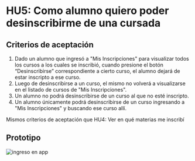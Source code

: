 # HU5: Como alumno quiero poder desinscribirme de una cursada

## Criterios de aceptación
1. Dado un alumno que ingresó a "Mis Inscripciones" para visualizar todos los cursos a los cuales se inscribió, cuando presione el botón “Desinscribirse” correspondiente a cierto curso, el alumno dejará de estar inscripto a ese curso.
2. Luego de desinscribirse a un curso, el mismo no volverá a visualizarse en el listado de cursos de "Mis Inscripciones".
3. Un alumno no podrá desinscribirse de un curso al que no esté inscripto.
4. Un alumno únicamente podrá desinscribirse de un curso ingresando a "Mis Inscripciones" y buscando ese curso allí.

Mismos criterios de aceptación que HU4: Ver en qué materias me inscribí
	

## Prototipo

![ingreso en app](./prototipos/mis_inscripciones.png)
